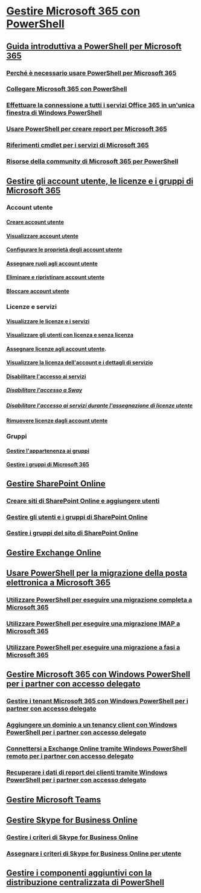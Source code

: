 
# [Gestire Microsoft 365 con PowerShell](/microsoft-365/enterprise/manage-microsoft-365-with-microsoft-365-powershell)
## [Guida introduttiva a PowerShell per Microsoft 365](/microsoft-365/enterprise/getting-started-with-microsoft-365-powershell)
### [Perché è necessario usare PowerShell per Microsoft 365](/microsoft-365/enterprise/why-you-need-to-use-microsoft-365-powershell)
### [Collegare Microsoft 365 con PowerShell](/microsoft-365/enterprise/connect-to-microsoft-365-powershell)
### [Effettuare la connessione a tutti i servizi Office 365 in un'unica finestra di Windows PowerShell](/microsoft-365/enterprise/connect-to-all-microsoft-365-services-in-a-single-windows-powershell-window)
### [Usare PowerShell per creare report per Microsoft 365](/microsoft-365/enterprise/use-windows-powershell-to-create-reports-in-microsoft-365)
### [Riferimenti cmdlet per i servizi di Microsoft 365](/microsoft-365/enterprise/cmdlet-references-for-microsoft-365-services)
### [Risorse della community di Microsoft 365 per PowerShell](/microsoft-365/enterprise/microsoft-365-powershell-community-resources)

## [Gestire gli account utente, le licenze e i gruppi di Microsoft 365](/microsoft-365/enterprise/manage-user-accounts-and-licenses-with-microsoft-365-powershell)

### Account utente
#### [Creare account utente](/microsoft-365/enterprise/create-user-accounts-with-microsoft-365-powershell)
#### [Visualizzare account utente](/microsoft-365/enterprise/view-user-accounts-with-microsoft-365-powershell)
#### [Configurare le proprietà degli account utente](/microsoft-365/enterprise/configure-user-account-properties-with-microsoft-365-powershell)
#### [Assegnare ruoli agli account utente](/microsoft-365/enterprise/assign-roles-to-user-accounts-with-microsoft-365-powershell)
#### [Eliminare e ripristinare account utente](/microsoft-365/enterprise/delete-and-restore-user-accounts-with-microsoft-365-powershell)
#### [Bloccare account utente](/microsoft-365/enterprise/block-user-accounts-with-microsoft-365-powershell)

### Licenze e servizi
#### [Visualizzare le licenze e i servizi](/microsoft-365/enterprise/view-licenses-and-services-with-microsoft-365-powershell)
#### [Visualizzare gli utenti con licenza e senza licenza](/microsoft-365/enterprise/view-licensed-and-unlicensed-users-with-microsoft-365-powershell)
#### [Assegnare licenze agli account utente](/microsoft-365/enterprise/assign-licenses-to-user-accounts-with-microsoft-365-powershell).
#### [Visualizzare la licenza dell'account e i dettagli di servizio](/microsoft-365/enterprise/view-account-license-and-service-details-with-microsoft-365-powershell)
#### [Disabilitare l'accesso ai servizi](/microsoft-365/enterprise/disable-access-to-services-with-microsoft-365-powershell)
##### [Disabilitare l'accesso a Sway](/microsoft-365/enterprise/disable-access-to-sway-with-microsoft-365-powershell)
##### [Disabilitare l'accesso ai servizi durante l'assegnazione di licenze utente](/microsoft-365/enterprise/disable-access-to-services-while-assigning-user-licenses)
#### [Rimuovere licenze dagli account utente](/microsoft-365/enterprise/remove-licenses-from-user-accounts-with-microsoft-365-powershell)

### Gruppi
#### [Gestire l'appartenenza ai gruppi](/microsoft-365/enterprise/maintain-group-membership-with-microsoft-365-powershell)
#### [Gestire i gruppi di Microsoft 365](/microsoft-365/enterprise/manage-microsoft-365-groups-with-powershell)

## [Gestire SharePoint Online](/microsoft-365/enterprise/manage-sharepoint-online-with-microsoft-365-powershell)
### [Creare siti di SharePoint Online e aggiungere utenti](/microsoft-365/enterprise/create-sharepoint-sites-and-add-users-with-powershell)
### [Gestire gli utenti e i gruppi di SharePoint Online](/microsoft-365/enterprise/manage-sharepoint-users-and-groups-with-powershell)
### [Gestire i gruppi del sito di SharePoint Online](/microsoft-365/enterprise/manage-sharepoint-site-groups-with-powershell)
## [Gestire Exchange Online](/powershell/exchange/connect-to-exchange-online-powershell)
## [Usare PowerShell per la migrazione della posta elettronica a Microsoft 365](/microsoft-365/enterprise/use-powershell-for-email-migration-to-microsoft-365)
### [Utilizzare PowerShell per eseguire una migrazione completa a Microsoft 365](/microsoft-365/enterprise/use-powershell-to-perform-a-cutover-migration-to-microsoft-365)
### [Utilizzare PowerShell per eseguire una migrazione IMAP a Microsoft 365](/microsoft-365/enterprise/use-powershell-to-perform-an-imap-migration-to-microsoft-365)
### [Utilizzare PowerShell per eseguire una migrazione a fasi a Microsoft 365](/microsoft-365/enterprise/use-powershell-to-perform-a-staged-migration-to-microsoft-365)
## [Gestire Microsoft 365 con Windows PowerShell per i partner con accesso delegato](/microsoft-365/enterprise/manage-microsoft-365-with-windows-powershell-for-delegated-access-permissions-dap-p)
### [Gestire i tenant Microsoft 365 con Windows PowerShell per i partner con accesso delegato](/microsoft-365/enterprise/manage-microsoft-365-tenants-with-windows-powershell-for-delegated-access-permissio)
### [Aggiungere un dominio a un tenancy client con Windows PowerShell per i partner con accesso delegato](/microsoft-365/enterprise/add-a-domain-to-a-client-tenancy-with-windows-powershell-for-delegated-access-pe)
### [Connettersi a Exchange Online tramite Windows PowerShell remoto per i partner con accesso delegato](/powershell/exchange/connect-to-exchange-online-powershell)
### [Recuperare i dati di report dei clienti tramite Windows PowerShell per i partner con accesso delegato](/microsoft-365/enterprise/retrieve-customer-tenant-reporting-data-with-windows-powershell-for-delegated-ac)
## [Gestire Microsoft Teams](/microsoftteams/teams-powershell-install)
## [Gestire Skype for Business Online](/microsoft-365/enterprise/manage-skype-for-business-online-with-microsoft-365-powershell)
### [Gestire i criteri di Skype for Business Online](/microsoft-365/enterprise/manage-skype-for-business-online-policies-with-microsoft-365-powershell)
### [Assegnare i criteri di Skype for Business Online per utente](/microsoft-365/enterprise/assign-per-user-skype-for-business-online-policies-with-microsoft-365-powershell)
## [Gestire i componenti aggiuntivi con la distribuzione centralizzata di PowerShell](/microsoft-365/enterprise/use-the-centralized-deployment-powershell-cmdlets-to-manage-add-ins)
